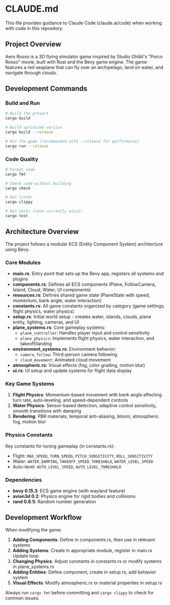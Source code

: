 # CLAUDE.md

This file provides guidance to Claude Code (claude.ai/code) when working with code in this repository.

## Project Overview

Aero Rosso is a 3D flying simulator game inspired by Studio Ghibli's "Porco Rosso" movie, built with Rust and the Bevy game engine. The game features a red seaplane that can fly over an archipelago, land on water, and navigate through clouds.

## Development Commands

### Build and Run
```bash
# Build the project
cargo build

# Build optimized version
cargo build --release

# Run the game (recommended with --release for performance)
cargo run --release
```

### Code Quality
```bash
# Format code
cargo fmt

# Check code without building
cargo check

# Run linter
cargo clippy

# Run tests (none currently exist)
cargo test
```

## Architecture Overview

The project follows a modular ECS (Entity Component System) architecture using Bevy:

### Core Modules

- **main.rs**: Entry point that sets up the Bevy app, registers all systems and plugins
- **components.rs**: Defines all ECS components (Plane, FollowCamera, Island, Cloud, Water, UI components)
- **resources.rs**: Defines shared game state (PlaneState with speed, momentum, bank angle, water interaction)
- **constants.rs**: All game constants organized by category (game settings, flight physics, water physics)
- **setup.rs**: Initial world setup - creates water, islands, clouds, plane entity, lighting, cameras, and UI
- **plane_systems.rs**: Core gameplay systems:
  - `plane_controller`: Handles player input and control sensitivity
  - `plane_physics`: Implements flight physics, water interaction, and takeoff/landing
- **environment_systems.rs**: Environment behavior:
  - `camera_follow`: Third-person camera following
  - `cloud_movement`: Animated cloud movement
- **atmospheric.rs**: Visual effects (fog, color grading, motion blur)
- **ui.rs**: UI setup and update systems for flight data display

### Key Game Systems

1. **Flight Physics**: Momentum-based movement with bank angle affecting turn rate, auto-leveling, and speed-dependent controls
2. **Water Physics**: Sensor-based detection, adaptive control sensitivity, smooth transitions with damping
3. **Rendering**: PBR materials, temporal anti-aliasing, bloom, atmospheric fog, motion blur

### Physics Constants

Key constants for tuning gameplay (in constants.rs):
- Flight: `MAX_SPEED`, `TURN_SPEED`, `PITCH_SENSITIVITY`, `ROLL_SENSITIVITY`
- Water: `WATER_DAMPING`, `TAKEOFF_SPEED_THRESHOLD`, `WATER_LEVEL_SPEED`
- Auto-level: `AUTO_LEVEL_SPEED`, `AUTO_LEVEL_THRESHOLD`

### Dependencies

- **bevy 0.15.3**: ECS game engine (with wayland feature)
- **avian3d 0.2**: Physics engine for rigid bodies and collisions
- **rand 0.8.5**: Random number generation

## Development Workflow

When modifying the game:

1. **Adding Components**: Define in components.rs, then use in relevant systems
2. **Adding Systems**: Create in appropriate module, register in main.rs Update loop
3. **Changing Physics**: Adjust constants in constants.rs or modify systems in plane_systems.rs
4. **Adding Entities**: Define component, create in setup.rs, add behavior system
5. **Visual Effects**: Modify atmospheric.rs or material properties in setup.rs

Always run `cargo fmt` before committing and `cargo clippy` to check for common issues.